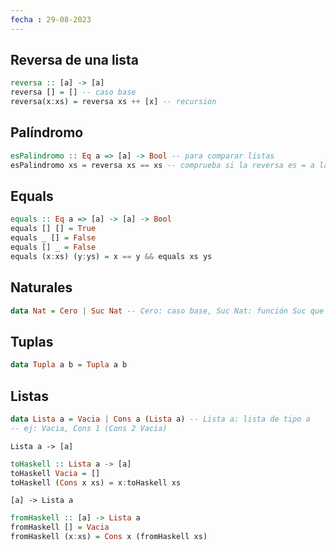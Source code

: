 ```yaml
---
fecha : 29-08-2023
---
```

## Reversa de una lista
``` haskell
reversa :: [a] -> [a]
reversa [] = [] -- caso base
reversa(x:xs) = reversa xs ++ [x] -- recursion
```
## Palíndromo
``` haskell
esPalindromo :: Eq a => [a] -> Bool -- para comparar listas
esPalindromo xs = reversa xs == xs -- comprueba si la reversa es = a la original
```
## Equals
``` haskell
equals :: Eq a => [a] -> [a] -> Bool
equals [] [] = True
equals _ [] = False
equals [] _ = False
equals (x:xs) (y:ys) = x == y && equals xs ys
```
## Naturales
``` haskell
data Nat = Cero | Suc Nat -- Cero: caso base, Suc Nat: función Suc que recibe Nat
```
## Tuplas
``` haskell
data Tupla a b = Tupla a b
```
## Listas
``` haskell
data Lista a = Vacia | Cons a (Lista a) -- Lista a: lista de tipo a
-- ej: Vacia, Cons 1 (Cons 2 Vacia)
```

`Lista a -> [a]`
``` haskell
toHaskell :: Lista a -> [a]
toHaskell Vacia = []
toHaskell (Cons x xs) = x:toHaskell xs
```

`[a] -> Lista a`
``` haskell
fromHaskell :: [a] -> Lista a
fromHaskell [] = Vacia
fromHaskell (x:xs) = Cons x (fromHaskell xs)
```

